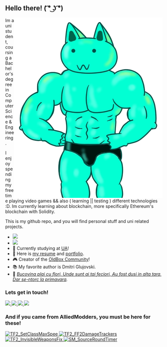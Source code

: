 ## Hello there! ( ͡° ͜ʖ ͡°)

<img src="./assets/general-images/mhwendgamebuild.webp" align="right" alt="Muscle Cat Wins Again!" title="Muscle Cat Wins Again!">

Im a uni student, coursing a Bachelor's degree in Computer Science & Engineering.

I enjoy spending my free time playing video games && also ( learning || testing ) different technologies :D. Im currently learning about blockchain, more specifically Ethereum's blockchain with Solidity.

This is my github repo, and you will find personal stuff and uni related projects.
- ![](https://komarev.com/ghpvc/?username=Frenzoid&color=684dac )
- <a href="https://www.codewars.com/users/Frenzoid">
    <img src="https://www.codewars.com/users/Frenzoid/badges/micro" />
  </a>
- 📖 Currently studying at [UA][uni]!
- 📜 Here is [my resume][website] and [portfolio][portfolio].
- 🎮 Creator of the [OldBox Community][ob]!
- 📚 My favorite author is Dmitri Glujovski.
- 🎵 <i><a href="https://www.youtube.com/watch?v=6e9-DndY-4s">Bucovina plai cu flori, Unde sunt ai tai feciori, Au fost dusi in alta tara, Dar se-ntorc la primavara</a>.</i>


### Lets get in touch!
<a href="mailto:frenzoid@pm.me">
    <img src="https://img.shields.io/badge/-frenzoid@pm.me-253163?style=flat-square&logo=protonmail&logoColor=white">
</a>
<a href="https://www.linkedin.com/in/elvi-mihai-sabau-8a6251158">
    <img src="https://img.shields.io/badge/-Elvi_Mihai_Sabau-blue?style=flat-square&logo=Linkedin&logoColor=white&link=https://www.linkedin.com/in/elvi-mihai-sabau-8a6251158/">
</a>
<a href="https://steamcommunity.com/id/MrFren">
    <img src="https://img.shields.io/badge/-MrFrenzoid-1b2838?style=flat-square&logo=Steam&logoColor=white&link=https://steamcommunity.com/id/MrFren">
</a>
<a href="https://stackoverflow.com/users/11269158/mrfrenzoid">
    <img src="https://img.shields.io/badge/-MrFrenzoid-bd5c00?style=flat-square&logo=Stackoverflow&logoColor=white&link=https://steamcommunity.com/id/MrFren">
</a>

### And if you came from AlliedModders, you must be here for these!
<div>
    <a href="https://github.com/Frenzoid/TF2_SetClassMaxSpeed">
        <img width="49%" alt="TF2_SetClassMaxSpee" src="https://github-readme-stats.vercel.app/api/pin?username=Frenzoid&repo=TF2_SetClassMaxSpeed&hide_border=true&theme=react"/>
    </a>
    <a href="https://github.com/Frenzoid/TF2_FF2DamageTracker">
        <img width="49%" alt="TF2_FF2DamageTrackers" src="https://github-readme-stats.vercel.app/api/pin?username=Frenzoid&repo=TF2_FF2DamageTracker&hide_border=true&theme=react" />
    </a>
    <a href="https://github.com/Frenzoid/TF2_InvisibleWeaponsFix">
        <img width="49%" alt="TF2_InvisibleWeaponsFix" src="https://github-readme-stats.vercel.app/api/pin?username=Frenzoid&repo=TF2_InvisibleWeaponsFix&hide_border=true&theme=react" />
    </a>
    <a href="https://github.com/Frenzoid/SM_SourceRoundTimer">
        <img width="49%" alt="SM_SourceRoundTimer" src="https://github-readme-stats.vercel.app/api/pin?username=Frenzoid&repo=SM_SourceRoundTimer&hide_border=true&theme=algolia"/>
    </a>
</div>

[uni]: https://www.ua.es/en/index.html
[website]: https://frenzoid.github.io/Frenzoid/
[portfolio]: https://frenzoid.github.io/Frenzoid/portfolio.html
[ob]: https://oldbox.cloud/
